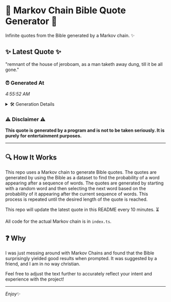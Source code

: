 # 📖 Markov Chain Bible Quote Generator 📖

Infinite quotes from the Bible generated by a Markov chain. ✨

## ✨ Latest Quote ✨
"remnant of the house of jeroboam, as a man taketh away dung, till it be all gone."

### ⏰ Generated At
*4:55:52 AM*

<details>
    <summary>🛠️ Generation Details</summary>
    <p>
        <strong>🌱 Seed:</strong> remnant<br>
        <strong>🔄 Iterations:</strong> 16<br>
        <strong>📜 Context History:</strong><br>[ remnant ]: of<br>[ remnant, of ]: the<br>[ remnant, of, the ]: house<br>[ remnant, of, the, house ]: of<br>[ remnant, of, the, house, of ]: jeroboam,<br>[ remnant, of, the, house, of, jeroboam, ]: as<br>[ of, the, house, of, jeroboam,, as ]: a<br>[ the, house, of, jeroboam,, as, a ]: man<br>[ house, of, jeroboam,, as, a, man ]: taketh<br>[ of, jeroboam,, as, a, man, taketh ]: away<br>[ jeroboam,, as, a, man, taketh, away ]: dung,<br>[ as, a, man, taketh, away, dung, ]: till<br>[ a, man, taketh, away, dung,, till ]: it<br>[ man, taketh, away, dung,, till, it ]: be<br>[ taketh, away, dung,, till, it, be ]: all<br>[ away, dung,, till, it, be, all ]: gone.<br>
    </p>
</details>

### ⚠️ Disclaimer ⚠️
**This quote is generated by a program and is not to be taken seriously. It is purely for entertainment purposes.**

---

## 🔍 How It Works

This repo uses a Markov chain to generate Bible quotes. The quotes are generated by using the Bible as a dataset to find the probability of a word appearing after a sequence of words. The quotes are generated by starting with a random word and then selecting the next word based on the probability of it appearing after the current sequence of words. This process is repeated until the desired length of the quote is reached.

This repo will update the latest quote in this README every 10 minutes. ⏳

All code for the actual Markov chain is in `index.ts`.

## ❓ Why

I was just messing around with Markov Chains and found that the Bible surprisingly yielded good results when prompted. 
It was suggested by a friend, and I am in no way christian.

Feel free to adjust the text further to accurately reflect your intent and experience with the project!

---

*Enjoy*✨
